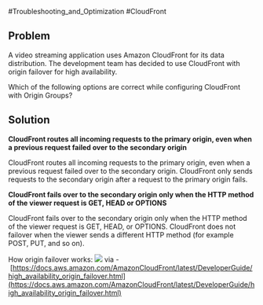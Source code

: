 #Troubleshooting_and_Optimization #CloudFront 

## Problem

A video streaming application uses Amazon CloudFront for its data distribution. The development team has decided to use CloudFront with origin failover for high availability.

Which of the following options are correct while configuring CloudFront with Origin Groups?

## Solution

**CloudFront routes all incoming requests to the primary origin, even when a previous request failed over to the secondary origin**

CloudFront routes all incoming requests to the primary origin, even when a previous request failed over to the secondary origin. CloudFront only sends requests to the secondary origin after a request to the primary origin fails.

**CloudFront fails over to the secondary origin only when the HTTP method of the viewer request is GET, HEAD or OPTIONS**

CloudFront fails over to the secondary origin only when the HTTP method of the viewer request is GET, HEAD, or OPTIONS. CloudFront does not failover when the viewer sends a different HTTP method (for example POST, PUT, and so on).

How origin failover works: ![](https://assets-pt.media.datacumulus.com/aws-dva-pt/assets/pt6-q41-i1.jpg) via - [https://docs.aws.amazon.com/AmazonCloudFront/latest/DeveloperGuide/high_availability_origin_failover.html](https://docs.aws.amazon.com/AmazonCloudFront/latest/DeveloperGuide/high_availability_origin_failover.html)